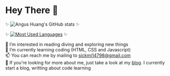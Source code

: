 
# Hey There 👋  
✨
![Angus Huang's GitHub stats](https://github-readme-stats.vercel.app/api?username=angushyx&hide=stars,prs&show_icons=true&theme=algolia)  ✨

✨
[![Most Used Languages](https://github-readme-stats.vercel.app/api/top-langs/?username=angushyx&layout=compact&theme=algolia&card_width=445px)](https://github.com/anuraghazra/github-readme-stats) ✨

👀 I’m interested in reading diving and exploring new things  
🌱 I’m currently learning coding (HTML, CSS and Javascript)  
📫 You can reach me by mailing to sickmi14798@gmail.com  
💞️ If you're looking for more about me, just take a look at my [blog](https://medium.com/@sickmi14798). I currently start a blog, writting about code learning  

<!---
angushyx/angushyx is a  special repository because its `README.md` (this file) appears on your GitHub profile.
You can click the Preview link to take a look at your changes.
--->
